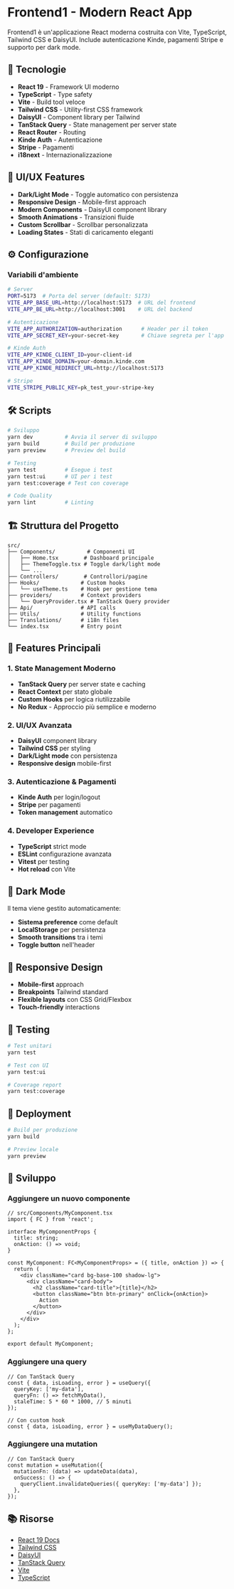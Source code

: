 # Frontend1 - Modern React App

Frontend1 è un'applicazione React moderna costruita con Vite, TypeScript, Tailwind CSS e DaisyUI. Include autenticazione Kinde, pagamenti Stripe e supporto per dark mode.

## 🚀 Tecnologie

- **React 19** - Framework UI moderno
- **TypeScript** - Type safety
- **Vite** - Build tool veloce
- **Tailwind CSS** - Utility-first CSS framework
- **DaisyUI** - Component library per Tailwind
- **TanStack Query** - State management per server state
- **React Router** - Routing
- **Kinde Auth** - Autenticazione
- **Stripe** - Pagamenti
- **i18next** - Internazionalizzazione

## 🎨 UI/UX Features

- **Dark/Light Mode** - Toggle automatico con persistenza
- **Responsive Design** - Mobile-first approach
- **Modern Components** - DaisyUI component library
- **Smooth Animations** - Transizioni fluide
- **Custom Scrollbar** - Scrollbar personalizzata
- **Loading States** - Stati di caricamento eleganti

## ⚙️ Configurazione

### Variabili d'ambiente

```sh
# Server
PORT=5173  # Porta del server (default: 5173)
VITE_APP_BASE_URL=http://localhost:5173  # URL del frontend
VITE_APP_BE_URL=http://localhost:3001    # URL del backend

# Autenticazione
VITE_APP_AUTHORIZATION=authorization      # Header per il token
VITE_APP_SECRET_KEY=your-secret-key       # Chiave segreta per l'app

# Kinde Auth
VITE_APP_KINDE_CLIENT_ID=your-client-id
VITE_APP_KINDE_DOMAIN=your-domain.kinde.com
VITE_APP_KINDE_REDIRECT_URL=http://localhost:5173

# Stripe
VITE_STRIPE_PUBLIC_KEY=pk_test_your-stripe-key
```

## 🛠️ Scripts

```bash
# Sviluppo
yarn dev          # Avvia il server di sviluppo
yarn build        # Build per produzione
yarn preview      # Preview del build

# Testing
yarn test         # Esegue i test
yarn test:ui      # UI per i test
yarn test:coverage # Test con coverage

# Code Quality
yarn lint         # Linting
```

## 🏗️ Struttura del Progetto

```
src/
├── Components/          # Componenti UI
│   ├── Home.tsx        # Dashboard principale
│   ├── ThemeToggle.tsx # Toggle dark/light mode
│   └── ...
├── Controllers/        # Controllori/pagine
├── Hooks/             # Custom hooks
│   └── useTheme.ts    # Hook per gestione tema
├── providers/         # Context providers
│   └── QueryProvider.tsx # TanStack Query provider
├── Api/               # API calls
├── Utils/             # Utility functions
├── Translations/      # i18n files
└── index.tsx          # Entry point
```

## 🎯 Features Principali

### 1. **State Management Moderno**
- **TanStack Query** per server state e caching
- **React Context** per stato globale
- **Custom Hooks** per logica riutilizzabile
- **No Redux** - Approccio più semplice e moderno

### 2. **UI/UX Avanzata**
- **DaisyUI** component library
- **Tailwind CSS** per styling
- **Dark/Light mode** con persistenza
- **Responsive design** mobile-first

### 3. **Autenticazione & Pagamenti**
- **Kinde Auth** per login/logout
- **Stripe** per pagamenti
- **Token management** automatico

### 4. **Developer Experience**
- **TypeScript** strict mode
- **ESLint** configurazione avanzata
- **Vitest** per testing
- **Hot reload** con Vite

## 🌙 Dark Mode

Il tema viene gestito automaticamente:
- **Sistema preference** come default
- **LocalStorage** per persistenza
- **Smooth transitions** tra i temi
- **Toggle button** nell'header

## 📱 Responsive Design

- **Mobile-first** approach
- **Breakpoints** Tailwind standard
- **Flexible layouts** con CSS Grid/Flexbox
- **Touch-friendly** interactions

## 🧪 Testing

```bash
# Test unitari
yarn test

# Test con UI
yarn test:ui

# Coverage report
yarn test:coverage
```

## 🚀 Deployment

```bash
# Build per produzione
yarn build

# Preview locale
yarn preview
```

## 🔧 Sviluppo

### Aggiungere un nuovo componente

```tsx
// src/Components/MyComponent.tsx
import { FC } from 'react';

interface MyComponentProps {
  title: string;
  onAction: () => void;
}

const MyComponent: FC<MyComponentProps> = ({ title, onAction }) => {
  return (
    <div className="card bg-base-100 shadow-lg">
      <div className="card-body">
        <h2 className="card-title">{title}</h2>
        <button className="btn btn-primary" onClick={onAction}>
          Action
        </button>
      </div>
    </div>
  );
};

export default MyComponent;
```

### Aggiungere una query

```tsx
// Con TanStack Query
const { data, isLoading, error } = useQuery({
  queryKey: ['my-data'],
  queryFn: () => fetchMyData(),
  staleTime: 5 * 60 * 1000, // 5 minuti
});

// Con custom hook
const { data, isLoading, error } = useMyDataQuery();
```

### Aggiungere una mutation

```tsx
// Con TanStack Query
const mutation = useMutation({
  mutationFn: (data) => updateData(data),
  onSuccess: () => {
    queryClient.invalidateQueries({ queryKey: ['my-data'] });
  },
});
```

## 📚 Risorse

- [React 19 Docs](https://react.dev/)
- [Tailwind CSS](https://tailwindcss.com/)
- [DaisyUI](https://daisyui.com/)
- [TanStack Query](https://tanstack.com/query)
- [Vite](https://vitejs.dev/)
- [TypeScript](https://www.typescriptlang.org/)